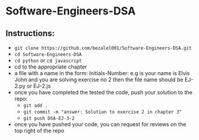 # Software-Engineers-DSA

## Instructions:
- `git clone https://github.com/bezalel001/Software-Engineers-DSA.git`
- `cd Software-Engineers-DSA` 
-  `cd python` or `cd javascript`
-  cd to the appropriate chapter
-  a file with a name in the form: Initials-Number: e.g is your name is Elvis John and you are solving exercise no 2 then the file name should be EJ-2.py or EJ-2.js
-  once you have completed the tested the code, push your solution to the repo:
   - `git add .`
   - `git commit -m "answer: Solution to exercise 2 in chapter 3"`  
   - `git push DSA-EJ-3-2` 
- once you have pushed your code, you can request for reviews on the top right of the repo
